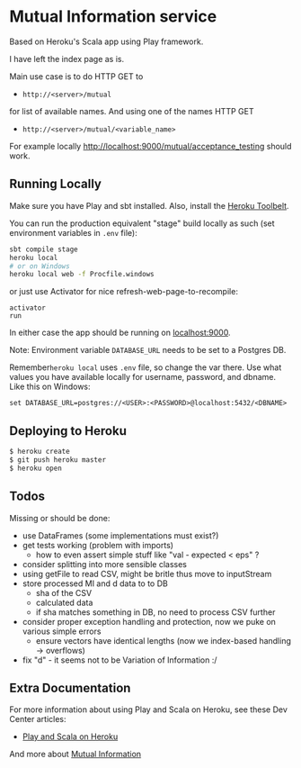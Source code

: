 # Mutual Information service

Based on Heroku's Scala app using Play framework.

I have left the index page as is.

Main use case is to do HTTP GET to

  * `http://<server>/mutual`

for list of available names. And using one of the names HTTP GET

  * `http://<server>/mutual/<variable_name>`

For example locally [http://localhost:9000/mutual/acceptance_testing](http://localhost:9000/mutual/acceptance_testing) should work.


## Running Locally

Make sure you have Play and sbt installed.  Also, install the [Heroku Toolbelt](https://toolbelt.heroku.com/).

You can run the production equivalent "stage" build locally as such (set environment variables in `.env` file):
```sh
sbt compile stage
heroku local
# or on Windows
heroku local web -f Procfile.windows
```

or just use Activator for nice refresh-web-page-to-recompile:
```
activator
run
```

In either case the app should be running on [localhost:9000](http://localhost:9000/).

Note: Environment variable `DATABASE_URL` needs to be set to a Postgres DB.

Remember`heroku local` uses `.env` file, so change the var there. Use what values you have available locally for username, password, and dbname. Like this on Windows:

```
set DATABASE_URL=postgres://<USER>:<PASSWORD>@localhost:5432/<DBNAME>
```


## Deploying to Heroku

```sh
$ heroku create
$ git push heroku master
$ heroku open
```

## Todos
Missing or should be done:

  * use DataFrames (some implementations must exist?)
  * get tests working (problem with imports)
    * how to even assert simple stuff like "val - expected < eps" ?
  * consider splitting into more sensible classes
  * using getFile to read CSV, might be britle thus move to inputStream
  * store processed MI and d data to to DB
    * sha of the CSV
    * calculated data
    * if sha matches something in DB, no need to process CSV further
  * consider proper exception handling and protection, now we puke on various simple errors
    * ensure vectors have identical lengths (now we index-based handling -> overflows)
  * fix "d" - it seems not to be Variation of Information :/


## Extra Documentation

For more information about using Play and Scala on Heroku, see these Dev Center articles:

- [Play and Scala on Heroku](https://devcenter.heroku.com/categories/language-support#scala-and-play)

And more about [Mutual Information](https://en.wikipedia.org/wiki/Mutual_information)

